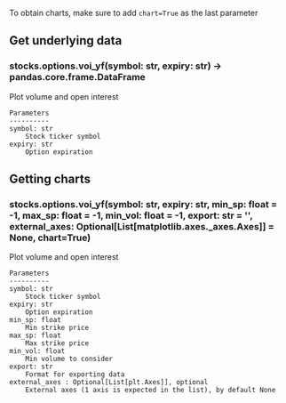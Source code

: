 To obtain charts, make sure to add `chart=True` as the last parameter

## Get underlying data 
### stocks.options.voi_yf(symbol: str, expiry: str) -> pandas.core.frame.DataFrame

Plot volume and open interest

    Parameters
    ----------
    symbol: str
        Stock ticker symbol
    expiry: str
        Option expiration

## Getting charts 
### stocks.options.voi_yf(symbol: str, expiry: str, min_sp: float = -1, max_sp: float = -1, min_vol: float = -1, export: str = '', external_axes: Optional[List[matplotlib.axes._axes.Axes]] = None, chart=True)

Plot volume and open interest

    Parameters
    ----------
    symbol: str
        Stock ticker symbol
    expiry: str
        Option expiration
    min_sp: float
        Min strike price
    max_sp: float
        Max strike price
    min_vol: float
        Min volume to consider
    export: str
        Format for exporting data
    external_axes : Optional[List[plt.Axes]], optional
        External axes (1 axis is expected in the list), by default None
